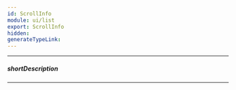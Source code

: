 ```yaml
---
id: ScrollInfo
module: ui/list
export: ScrollInfo
hidden: 
generateTypeLink: 
---
```

---
##### shortDescription
<!-- Description goes here -->

---
<!-- Description goes here -->